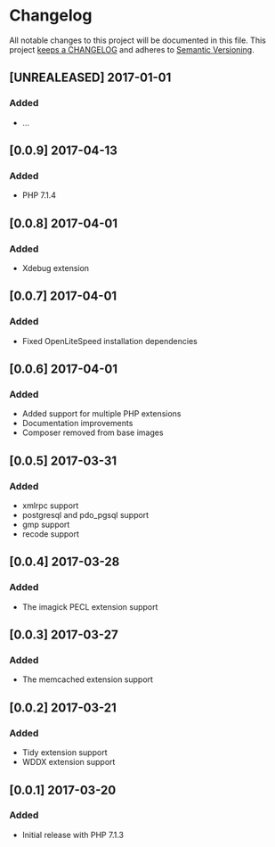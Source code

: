 # Changelog

All notable changes to this project will be documented in this file. This project
[keeps a CHANGELOG](http://keepachangelog.com/) and adheres to
[Semantic Versioning](http://semver.org/).


## [UNREALEASED] 2017-01-01

### Added

* ...

## [0.0.9] 2017-04-13

### Added

* PHP 7.1.4

## [0.0.8] 2017-04-01

### Added

* Xdebug extension

## [0.0.7] 2017-04-01

### Added

* Fixed OpenLiteSpeed installation dependencies

## [0.0.6] 2017-04-01

### Added

* Added support for multiple PHP extensions
* Documentation improvements
* Composer removed from base images

## [0.0.5] 2017-03-31

### Added

* xmlrpc support
* postgresql and pdo_pgsql support
* gmp support
* recode support

## [0.0.4] 2017-03-28

### Added

* The imagick PECL extension support

## [0.0.3] 2017-03-27

### Added

* The memcached extension support

## [0.0.2] 2017-03-21

### Added

* Tidy extension support
* WDDX extension support

## [0.0.1] 2017-03-20

### Added

* Initial release with PHP 7.1.3
